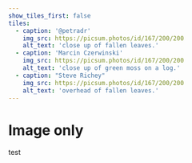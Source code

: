 ```yaml
---
show_tiles_first: false
tiles:
  - caption: '@petradr'
    img_src: https://picsum.photos/id/167/200/200
    alt_text: 'close up of fallen leaves.'
  - caption: 'Marcin Czerwinski'
    img_src: https://picsum.photos/id/167/200/200
    alt_text: 'close up of green moss on a log.'
  - caption: "Steve Richey"
    img_src: https://picsum.photos/id/167/200/200
    alt_text: 'overhead of fallen leaves.'
---
```


# Image only

test
